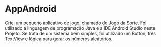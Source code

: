 # AppAndroid
Criei um pequeno aplicativo de jogo, chamado de Jogo da Sorte.
Foi utilizado a linguagem de programação Java e a IDE Android Studio neste Projeto.
Se trata de um sistema bem simples, foi utilizado um Button, três TextView e lógica para gerar os números aleátorios.
